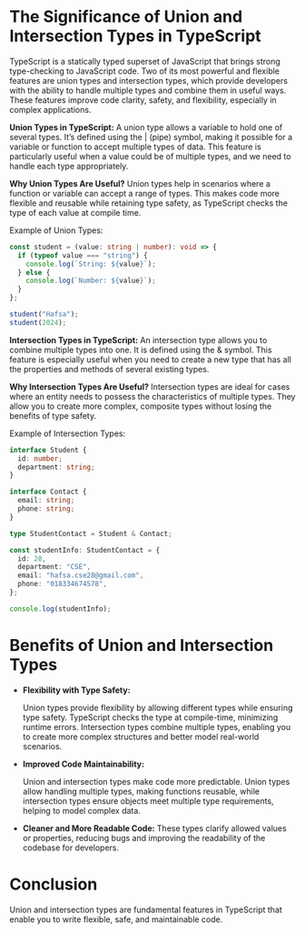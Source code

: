 # The Significance of Union and Intersection Types in TypeScript

TypeScript is a statically typed superset of JavaScript that brings strong type-checking to JavaScript code. Two of its most powerful and flexible features are union types and intersection types, which provide developers with the ability to handle multiple types and combine them in useful ways. These features improve code clarity, safety, and flexibility, especially in complex applications.

 **Union Types in TypeScript:**
  A union type allows a variable to hold one of several types. It’s defined using the | (pipe) symbol, making it possible for a variable or function to accept multiple types of data. This feature is particularly useful when a value could be of multiple types, and we need to handle each type appropriately.

 **Why Union Types Are Useful?**
  Union types help in scenarios where a function or variable can accept a range of types. This makes code more flexible and reusable while retaining type safety, as TypeScript checks the type of each value at compile time.

Example of Union Types:

```ts
const student = (value: string | number): void => {
  if (typeof value === "string") {
    console.log(`String: ${value}`);
  } else {
    console.log(`Number: ${value}`);
  }
};

student("Hafsa");
student(2024);
```

 **Intersection Types in TypeScript:**
  An intersection type allows you to combine multiple types into one. It is defined using the & symbol. This feature is especially useful when you need to create a new type that has all the properties and methods of several existing types.

 **Why Intersection Types Are Useful?**
  Intersection types are ideal for cases where an entity needs to possess the characteristics of multiple types. They allow you to create more complex, composite types without losing the benefits of type safety.

Example of Intersection Types:

```ts
interface Student {
  id: number;
  department: string;
}

interface Contact {
  email: string;
  phone: string;
}

type StudentContact = Student & Contact;

const studentInfo: StudentContact = {
  id: 28,
  department: "CSE",
  email: "hafsa.cse28@gmail.com",
  phone: "018334674578",
};

console.log(studentInfo);
```

# Benefits of Union and Intersection Types

- **Flexibility with Type Safety:**

  Union types provide flexibility by allowing different types while ensuring type safety. TypeScript checks the type at compile-time, minimizing runtime errors.
  Intersection types combine multiple types, enabling you to create more complex structures and better model real-world scenarios.

- **Improved Code Maintainability:**

  Union and intersection types make code more predictable. Union types allow handling multiple types, making functions reusable, while intersection types ensure objects meet multiple type requirements, helping to model complex data.

- **Cleaner and More Readable Code:**
  These types clarify allowed values or properties, reducing bugs and improving the readability of the codebase for developers.

# Conclusion
Union and intersection types are fundamental features in TypeScript that enable you to write flexible, safe, and maintainable code.